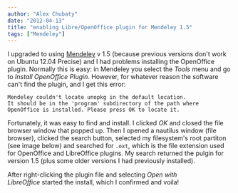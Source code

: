 ```yaml
---
author: "Alex Chubaty"
date: "2012-04-13"
title: "enabling Libre/OpenOffice plugin for Mendeley 1.5"
tags: ["Mendeley"]
---
```


I upgraded to using [Mendeley](http://mendeley.com) v 1.5 (because previous versions don't work on Ubuntu 12.04 Precise) and I had problems installing the OpenOffice plugin. Normally this is easy: in Mendeley you select the *Tools* menu and go to *Install OpenOffice Plugin*. However, for whatever reason the software can't find the plugin, and I get this error:

    Mendeley couldn't locate unopkg in the default location.
    It should be in the 'program' subdirectory of the path where
    OpenOffice is installed. Please press OK to locate it.

Fortunately, it was easy to find and install. I clicked *OK* and closed the file browser window that popped up. Then I opened a nautilus window (file browser), clicked the search button, selected my filesystem's root partiton (see image below) and searched for `.oxt`, which is the file extension used for OpenOffice and LibreOffice plugins. My search returned the pulgin for version 1.5 (plus some older versions I had previously installed).

After right-clicking the plugin file and selecting *Open with LibreOffice* started the install, which I confirmed and voila!

